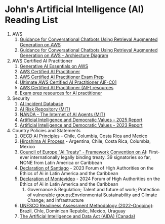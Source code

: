 # John's Artificial Intelligence (AI) Reading List

1. AWS
    1. [Guidance for Conversational Chatbots Using Retrieval Augmented Generation on AWS](https://aws.amazon.com/solutions/guidance/conversational-chatbots-using-retrieval-augmented-generation-on-aws/)
	1. [Guidance for Conversational Chatbots Using Retrieval Augmented Generation on AWS - Archiecture Diagram](https://d1.awsstatic.com/solutions/guidance/architecture-diagrams/conversational-chatbots-using-retrieval-augmented-generation-on-aws.pdf)
1. AWS Certified AI Practitioner
    1. [Generative AI Essentials on AWS](https://aws.amazon.com/training/classroom/generative-ai-essentials-on-aws/)
    1. [AWS Certified AI Practitioner](https://aws.amazon.com/certification/certified-ai-practitioner/)
    1. [AWS Certified AI Practitioner Exam Prep](https://skillbuilder.aws/category/exam-prep/ai-practitioner)
	1. [Ultimate AWS Certified AI Practitioner AIF-C01](https://www.udemy.com/course/aws-ai-practitioner-certified/?couponCode=JUL_25_GET_STARTED)
	1. [AWS Certified AI Practitioner (AIF) resources](https://www.reddit.com/r/AWSCertifications/comments/1eazhs2/aws_certified_ai_practitioner_aif_resources/)
	1. [Exam prep resources for AI practitioner](https://www.reddit.com/r/AWSCertifications/comments/1famtgj/exam_prep_resources_for_ai_practitioner/)
1. Security
    1. [AI Incident Database](https://incidentdatabase.ai/)
	1. [AI Risk Repository (MIT)](https://airisk.mit.edu/)
	1. [NANDA - The Internet of AI Agents (MIT)](https://nanda.mit.edu/)
	1. [Artificial Intelligence and Democratic Values - 2025 Report](https://www.caidp.org/reports/aidv-2025/)
	1. [Artificial Intelligence and Democratic Values - 2023 Report](https://www.caidp.org/reports/aidv-2023/)
1. Country Policies and Statements
	1. [OECD AI Principles](https://www.oecd.org/en/topics/sub-issues/ai-principles.html) - Chile, Columbia, Costa Rica and Mexico
	1. [Hiroshima AI Process](https://www.soumu.go.jp/hiroshimaaiprocess/en/index.html) - Argentina, Chile, Costa Rica, Columbia, Mexico
	1. [Council of Europe "AI Treaty" - Framework Convention on AI](https://www.coe.int/en/web/artificial-intelligence/the-framework-convention-on-artificial-intelligence): First-ever internationally legally binding treaty. 39 signatories so far, NONE from Latin America or Caribbean
	1. [Declaration of Santiago](https://oecd.ai/en/dashboards/policy-initiatives/declaration-of-santiago-1017) - 2023 Forum of High Authorities on the Ethics of Ai in Latin America and the Caribbean
	1. [Declaration of Montevideo](https://oecd.ai/en/dashboards/policy-initiatives/declaration-of-montevideo-5789) - 2024 Forum of High Authorities on the Ethics of Ai in Latin America and the Caribbean
	    1. Governance & Regulation; Talent and future of work; Protection of vulnerable groups;Envrionmental Sustainability and Climate Change; and Infrastructure
	1. [UNESCO Readiness Assessment Methodology (2022-Ongoing)](https://www.unesco.org/ethics-ai/en/ram): Brazil, Chle, Dominican Republic, Mexico, Uraguay
	1. [The Artificial Intelligence and Data Act (AIDA) (Canada)](https://ised-isde.canada.ca/site/innovation-better-canada/en/artificial-intelligence-and-data-act-aida-companion-document)

	